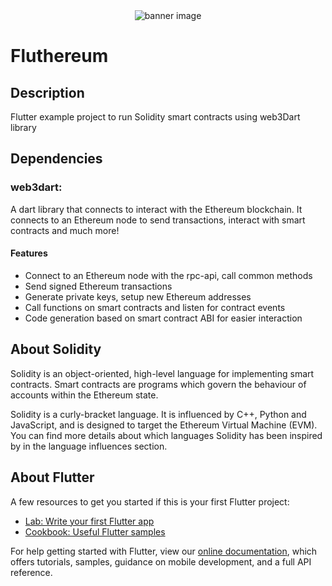 <div align="center">
<img src="https://raw.githubusercontent.com/MCarlomagno/fluthereum/master/assets/banner.png" alt="banner image"/>
</div>

# Fluthereum

## Description

Flutter example project to run Solidity smart contracts using web3Dart library

## Dependencies
### web3dart:
A dart library that connects to interact with the Ethereum blockchain. It connects to an Ethereum node to send transactions, interact with smart contracts and much more!

#### Features 
* Connect to an Ethereum node with the rpc-api, call common methods
* Send signed Ethereum transactions
* Generate private keys, setup new Ethereum addresses
* Call functions on smart contracts and listen for contract events
* Code generation based on smart contract ABI for easier interaction

## About Solidity

Solidity is an object-oriented, high-level language for implementing smart contracts. Smart contracts are programs which govern the behaviour of accounts within the Ethereum state.

Solidity is a curly-bracket language. It is influenced by C++, Python and JavaScript, and is designed to target the Ethereum Virtual Machine (EVM). You can find more details about which languages Solidity has been inspired by in the language influences section.

## About Flutter

A few resources to get you started if this is your first Flutter project:

- [Lab: Write your first Flutter app](https://flutter.dev/docs/get-started/codelab)
- [Cookbook: Useful Flutter samples](https://flutter.dev/docs/cookbook)

For help getting started with Flutter, view our
[online documentation](https://flutter.dev/docs), which offers tutorials,
samples, guidance on mobile development, and a full API reference.
